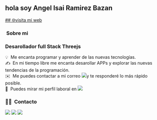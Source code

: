 

## hola soy Angel Isai Ramirez Bazan 
<a href="https://angelisai.com">
## 🌐visita mi web </a>

###  &nbsp;Sobre mi
### Desarollador full Stack Threejs 
💡 &nbsp;Me encanta programar y aprender de las nuevas tecnologías.\
✍️ &nbsp;En mi tiempo libre me encanta desarollar APPs y explorar las nuevas tendencias de la programación.\
✉️ &nbsp;Me puedes contactar a mi correo <a href="mailto:qwerasdffdeswa@live.com"><img src="https://img.shields.io/badge/-qwerasdffdeswa@live.com-D14836?style=flat-square&logo=gmail&logoColor=white"/></a>y te responderé lo más rápido posible.\
📄 &nbsp;Puedes mirar mi perfil laboral en <a href="https://www.linkedin.com/in/angel-isai-ramirez-bazan-56a59a1b2/"><img src="https://img.shields.io/badge/-Angel Isai-0077B5?style=flat-square&logo=Linkedin&logoColor=white"/></a> 
<!-- ### ⚙️ &nbsp;GitHub 

<p align="center">
  <img height="180em" src="https://github-readme-stats-eight-theta.vercel.app/api/top-langs/?username=AngelIsaiRB&layout=compact&exclude_lang=java+r&theme=vue-dark" />
</a>
</p> -->

    

### 🤝🏻 &nbsp;Contacto

<p align="center">

<a href="https://www.linkedin.com/in/angel-isai-ramirez-bazan-56a59a1b2/"><img src="https://img.shields.io/badge/-Angel isai-0077B5?style=flat-square&logo=Linkedin&logoColor=white"/></a>
<a href="mailto:qwerasdffdeswa@live.com"><img src="https://img.shields.io/badge/-qwerasdffdeswa@live.com-D14836?style=flat-square&logo=gmail&logoColor=white"/></a>
<a href="https://www.facebook.com/angelisai.ramirez/"><img src="https://img.shields.io/badge/-Angel isai Ramirez-1877F2?style=flat-square&logo=Facebook&logoColor=white"/></a>


